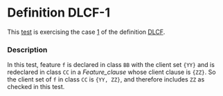 # Definition DLCF-1

This [test](.) is exercising the case [1](../Readme.md) of the definition [DLCF](../../dlcf/Readme.md).

### Description

In this test, feature `f` is declared in class `BB` with the client set `{YY}` and is redeclared in class `CC` in a *Feature\_clause* whose client clause is `{ZZ}`. So the client set of `f` in class `CC` is `{YY, ZZ}`, and therefore includes `ZZ` as checked in this test.
